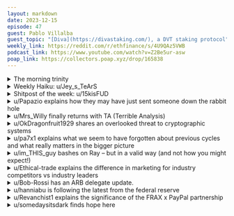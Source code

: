 ```yaml
---
layout: markdown
date: 2023-12-15
episode: 47
guest: Pablo Villalba
guest_topic: "[Diva](https://divastaking.com/), a DVT staking protocol"
weekly_link: https://reddit.com/r/ethfinance/s/4U9QAz5VWB
podcast_link: https://www.youtube.com/watch?v=Z2Be5ur-asw
poap_link: https://collectors.poap.xyz/drop/165838
---
```



<details markdown=1>
<summary>The morning trinity</summary>
[View on Reddit →](https://reddit.com/r/ethfinance/comments/18itav8/comment/kdfi0vt/)

[u/OffMyPorch](https://reddit.com/u/OffMyPorch)

> Ethereum

[u/epic_trader](https://reddit.com/u/epic_trader)

> $2,266.44

[u/alexiskef](https://reddit.com/u/alexiskef)

> 0.053

[u/anderspatriksvensson](https://reddit.com/u/anderspatriksvensson)

> Current supply: 120,203,798.439280234596606888 ETH and dropping!

[u/bagogel12](https://reddit.com/u/bagogel12)

> 456 days since the merge

[u/Kukai_walker](https://reddit.com/u/Kukai_walker)

> 250 days since last JBM post

</details>
<details markdown=1>
<summary>Weekly Haiku: u/Jey_s_TeArS</summary>
[View on Reddit →](https://reddit.com/r/ethfinance/comments/18i1xpa/comment/kddt9jz/)

*Many objectives,*

*Assessing the perspectives,*

*Blockchain collectives.*

</details>
<details markdown=1>
<summary>Shitpost of the week: u/15kisFUD</summary>
[View on Reddit →](https://reddit.com/r/ethfinance/comments/18cp088/daily_general_discussion_december_7_2023/kcdqwt1/)

A rumor goes around in insider circles that Michael Saylor bought a second chair

</details>
<details markdown=1>
<summary>u/Papazio explains how they may have just sent someone down the rabbit hole</summary>
[View on Reddit →](https://reddit.com/r/ethfinance/comments/18cp088/daily_general_discussion_december_7_2023/kce8hdt/)

Tiny tid bit of random but potentially interesting information… (emphasis on the potentially) 

I spoke to a pension adviser recently, while discussing my assets/plans he assumed that I’d need to sell my ETH to pay for various things. He was blown away at the prospect of permissionless borrowing and even more so at what’s possible with Alchemix. 

He was neutral on crypto in general and had a basic understanding of Bitcoin and Ethereum. He asked me to explain Ethereum in a way that he might not have heard before and I said something like ‘a credibly neutral digital settlement layer’. That totally clicked with him. He said that because media/people always focus on the assets themselves, he hadn’t twigged that the asset are valuable because the networks are valuable. 

It was a brief but really enjoyable chat about what the technology is and what it enables. He asked me to send some links to defi projects as examples for what can be done using Ethereum. I might have just nudged him down the rabbit hole that we’ve all been down, I hope so.

</details>
<details markdown=1>
<summary>u/Mrs_Willy finally returns with TA (Terrible Analysis)</summary>
[View on Reddit →](https://reddit.com/r/ethfinance/comments/18dg7y9/daily_general_discussion_december_8_2023/kck2rr8/)

Good evening lovelies. Not logged on for over a year. Good to see some old names still active. Been completely out of the game for a year, life and all that = positive, investing in myself.. Will deffo be on over xmas holidays and in the run up, doing some Terrible Analysis and being silly as usual..

I have no idea about any fundamentals as usual, staking still means having ribeyes in the fridge to me. I can post a pic of a 28 day matured Hereford (UK local) ribeye as my proof of steak. Hope it all went well and eth is saving the planet and buterin being claimed as the second coming of christ etc.

It seems just like last week where the 180 darts memes were in full flow, and you could double your money in the time it takes to go for a piss. I think I nearly virtually got married on here, to someone whose name I can't remember (small Corey) , but it didn't happen cos the groom refused to accept DC investor as the vicar. If you are watching, I still love you and require regular suckles from your moobs.

I ditched my premium Trading view acct over a year ago and called up this one yesterday, untouched for a year from my now basic membership , thankfully it keeps the lines drawn, but loses oscillators and fibs.. So here it is. Our beloved Raymond. 4u ratiogang...

But what's does this mean mrs willy? All I see is slices of pizza everywhere? Well I would urge you  to look at the lower green diagonal, rays trusty long term upward support. We now have five touchpoints. I remember ranting on about the significance of xmas period for crypto, aka big movements.  So why has ray tickled this every xmas bar one touchpoint since 2017.

Disclaimer : Rays erections can lose you money, but he usually gets viagra for xmas. .

&#x200B;

[https://www.tradingview.com/x/kNP8iVOi/](https://www.tradingview.com/x/kNP8iVOi/)

</details>
<details markdown=1>
<summary>u/OkDragonfruit1929 shares an overlooked threat to cryptographic systems</summary>
[View on Reddit →](https://reddit.com/r/ethfinance/comments/18dg7y9/daily_general_discussion_december_8_2023/kck1xp9/)

Most of the discussion around blockchain encryption algorithm security has shifted to concerns around advances in Quantum Computing, however, I fear there is another, less sexy and therefore less popular, but far more dangerous  risk lurking in the shadows.

Most encryption protocols that are no longer used weren't "cracked" by brute forcing, but rather, a fatal flaw or new mathematical concept was discovered which rendered the necessity to brute force the encryption moot.

There are algorithms that, if the flaw had not been discovered, would otherwise take millions of years to "brute force" in the traditional sense, even with modern advances in GPU performance.

One of the most prominent historical examples of this is the encryption algorithm, RC4.

When RC4 was designed by Ron Rivest in 1987, it was considered secure against brute force attacks even with large key lengths. At the time, there were no known "fatal flaws" in the RC4 algorithm itself that would enable shortcuts to finding the encryption key.

However, over time, cryptographers discovered vulnerabilities in RC4 that completely broke the algorithm:

* In 2001, Fluhrer, Mantin and Shamir found that RC4 has significant biases in its first few bytes of output. This allowed efficient attacks on RC4 keys.
* By 2013, AlFardan, Bernstein, Paterson, Poettering and Schuldt used these RC4 weaknesses to develop practical attacks that could recover encryption keys in just hours.

RC4 turned out to have latent mathematical vulnerabilities unknown when it was first introduced. When discovered and properly exploited, these flaws made brute forcing irrelevant - the keys could be recovered much more quickly by exploiting previously undiscovered flaws.

If those flaws had not been uncovered, even with the advanced computing power we have today, untreated RC4 encryption, like Keccak-256, the hashing algorithm used to secure Ethereum, would have otherwise taken millions of years to brute force.

As AI continues to advance, especially in areas like mathematics and cryptography, it raises the risk of AI systems potentially finding vulnerabilities in existing cryptographic primitives that human experts have missed.

An AI system that has been specifically trained in cryptography, number theory, abstract algebra etc... could potentially have capabilities beyond any individual human cryptanalyst. If focused on analyzing something like Keccak-256, the hashing algorithm usedto secure ethereum, it might conceivably find a mathematical weakness.

For the time being, human ingenuity and intuition still often exceeds AI systems, especially in creative realms like developing new cryptographic attack techniques. So I wouldn't count on AI finding and exploiting flaws in encryption protocols right away within the next year or so.

Leading cryptographers do already actively think about AI safety and robustness in cryptography, so defenses are being developed with AI systems in mind. Things like quantum-resistant cryptography, algorithmic randomness testing, and cryptographic verifiability provide technical means to verify security assumptions even in the face of advanced AI.

However, due to innate biases in human researchers, we may have likely overstated the capabilities of human ingenuity compared to rapidly advancing AI systems. There are a few reasons why AI may surpass humans in cryptanalysis creativity and intuition in the not-so-distant future (perhaps 3-5 years):

* Scale - AI systems can ingest and deeply analyze orders of magnitude more cryptography research, mathematical concepts, etc... than any individual or team of humans. This massive scale of analysis may uncover connections no human would find.
* Lack of biases - Unlike humans, AI systems do not have intrinsic biases or prejudgments that might limit their creativity in finding new attack vectors. They may connect conceptual dots in unconventional ways.
* Recursive self-improvement - As AI becomes more skilled at cryptography and cryptanalysis, it can recursively optimize and enhance these skills, with no human learning limits.
* Combination of methods - AI can combine mathematical, side-channel, malware-based, and other cryptographic attacks in creative frameworks beyond predictable human designs.
* Evaluation of small flaws - An AI can patiently evaluate minor weaknesses in cryptosystems that humans may dismiss, and find ways to exploit combinations of these non-obvious flaws.

The historical compromise of once-secure encryption algorithms like RC4 demonstrates the risks posed by mathematical and cryptanalytic advances. Latent flaws can lurk for years before discoveries in codebreaking render brute force attacks unnecessary. As AI systems continue rapid improvement in areas like cryptography, they may have the scale, lack of bias, and creativity needed to surface new flaws in encryption primitives required for blockchains to remain secure.

</details>
<details markdown=1>
<summary>u/pa7x1 explains what we seem to have forgotten about previous cycles and what really matters in the bigger picture</summary>
[View on Reddit →](https://reddit.com/r/ethfinance/comments/18e6xji/daily_general_discussion_december_9_2023/kcn3rgy/)

I think people forget easily the despair they felt on other occasions. Can't even count with the fingers in both hands how many times people were giving up on Ethereum because of Solana, Tezos, EOS, Cardano, Ripple (it was the second biggest coin back 2017ish), Litecoin, Polkadot, Avalanche, BSC, Nano, Algorand, Tron, Iota, and of course Bitcoin. But if you zoom out the trend is clear, the previous challengers tend to irrelevance. Ethereum keeps crawling upwards towards the biggest market cap. The local minima that it sets with respect to Bitcoin keeps going up. 

And it has wiped out the floor in terms of adoption metrics that can't be manipulated with respect to everything else. You should never pay any attention to metrics that can be pumped up at no cost. # active addresses means nothing, they are created for free and this can be automated without any human intervention. It means nothing. Don't care either about # transactions per se as an adoption metric. These are digitized systems, machines can generate transactions at insane speeds. A transaction here does not necessarily represent economic activity or a change of goods. In the same way moving coins from my left pocket to my right pocket doesn't constitute economic activity nor bumps GDP numbers. The way you track economic activity in the real world is through VAT (value added tax), the moment someone pays a tax to participate in an economic exchange is the moment you can be pretty damn sure whoever participated in that exchange was willing to do so because it generated value added. The network fees are this type of non-fakeable metric. This is a very real cost to whoever participated in an economic exchange. Guess what, Ethereum wipes the floor. Solana does a measly 100K USD on a good day, Ethereum does 100x that, 10M USD.

Here lies the problem, if you are going to sell a very cheap good with low profit margins. You better sell a lot of it, to make up for it in volume. Solana transactions are very cheap so it generates a lot of potential demand for transactions, but even being this cheap they cannot sell enough to make up for it in volume. Solana would need to scale by x100 from 500 tps to 50000 tps keeping current transaction fees to challenge Ethereum. Or increase transactions fees by 100x, in which case we will see how many of those low value transactions remain on the chain. Or anything in between that makes up for the 100x.

The TVL onchain, which is a bit more gameable than the fees but still can be used as a proxy, is pitiful. There are 900M USD onchain on Solana. That's not even 1 whale. Ethereum has 30 billion USD just on the L1, and another 16 billion USD on the L2s. All these Solana activity you see on Twitter is most likely completely fake, paid out by VCs or the Solana foundation. Or completely irrelevant users with barely any skin in the game.

<https://defillama.com/compare?chains=Ethereum&chains=Solana&chains=Tezos&chains=Tron&chains=Bitcoin&chains=Cardano&tvl=false&volume=false&fees=true&revenue=false&addresses=false&txs=false>

Remove the noise, focus on what matters.

</details>
<details markdown=1>
<summary>u/im_THIS_guy bashes on Ray – but in a valid way (and not how you might expect!)</summary>
[View on Reddit →](https://reddit.com/r/ethfinance/comments/18e6xji/daily_general_discussion_december_9_2023/kcnamxh/)

It's time to address the elephant in the room. It's time to admit that The Ratio© is the worst unit of measure since Fahrenheit. 

The flippening is all about ETH market cap overtaking BTC market cap. So, then, why is the Ratio metric comparing price/price instead of market cap / market cap?

The flippening target, on the Ratio, currently stands at 0.16275. Does anyone know that off the top of their head?  Is it a nice round number that's easy to communicate?

The flippening target is a moving target that changes literally every second. Moving targets are absolutely garbage in the business world. 

BTC and ETH supply are constantly changing. Thus, a Ratio of 0.05 today is different from a Ratio of 0.05 last month. In fact, a Ratio that stays flat moves us further and further from a flippening, due to ETH's shrinking supply. 

Because the Ratio means different things at different times, based on changing supply, graphs of the Ratio over time are misleading. Any TA performed on those charts is wrong.  There would need to be inflation adjusted Ratio charts. 

Now the alternative:

A market cap / market cap ratio solves all of this. 

No moving target. The flippening target is always 1.00 and always will be. 

It's an easy to remember target and easy to communicate. 

It is unaffected by changes in BTC and ETH supply. 

The market cap ratio currently sits at 0.33. That tells you exactly what you need to know without any further information. The price of ETH needs to triple to flip BTC. Easy. 

The Ratio currently sits at 0.05365.  Quick, what does ETH need to do to flip BTC?  Better pull up a computer. Because this Ratio tells you literally nothing. 

Please, I beg this community to abandon the Ratio. Join me in welcoming the Market Cap Ratio. Think of me as Anders Celsius, introducing a sane metric that's easier to use and understand.

</details>
<details markdown=1>
<summary>u/Ethical-trade explains the difference in marketing for industry competitors vs industry leaders</summary>
[View on Reddit →](https://reddit.com/r/ethfinance/comments/18ewx8m/daily_general_discussion_december_10_2023/kcs8az3/)

It's a common business strategy to go after your competitors' market shares, because their customers already know the product category, have demonstrated a need for it, and have already been willing to spend for it in the past. Cost per customer acquisition tends to be lower.

But this strategy is only viable if you're a challenger.

The leader of a niche usually has to market not only its own product, but the entire product category as well. The leader has to grow the market itself.

Recently Coinbase has taken the approach of a leader:

\- The recent [announcement of a new feature for sending and receiving usdc for free through Coinbase wallet](https://www.coinbase.com/blog/with-coinbase-wallet-sending-money-is-now-as-easy-as-sending-a-text) has the potential to be a game changer for adoption.

\- The legal battles Coinbase is fighting really do seem to aim at making the situation better for all players, and bringing the fight to public attention through transparency not only ridicules the opponents (the SEC) but also shows alignment with a crypto core value.

\- The "[update the system](https://twitter.com/coinbase/status/1730633199087161813)" short videos aren't centered around crypto users pain point specifically, they're targeting the general population.

Coinbase bets on its (non custodial) wallet. Coinbase bets on Ethereum L2s and by having its own, Base. Coinbase clearly sees in Ethereum what we all see in it, they see the future.

</details>
<details markdown=1>
<summary>u/Bob-Rossi has an ARB delegate update.</summary>
[View on Reddit →](https://reddit.com/r/ethfinance/comments/18fnqr1/daily_general_discussion_december_11_2023/kcwp1z0/)

Recent ARB vote updates:

A vote to [Incentivize the "Rage Trade" platform](https://snapshot.org/#/arbitrumfoundation.eth/proposal/0xe968af3f6b06d386958e513c2285f72f7172aabd2661311a485270bab3b1c7db) was fairly unanimously voted down, with a 'No' vote from myself. This result was pretty expected, as the general consensus was this would better fit within the defined STIP framework.

The [Security & Audit Framework](https://snapshot.org/#/arbitrumfoundation.eth/proposal/0x3404df8a6e105dcf8b60cb22f22928aeedd3ffa5d80dc36e4f8fd74d0f5f14cb) passed, moving forward work on setting up a comprehensive request for proposal process for selection of auditors & security-based service providers. I voted 'Yes', as I am largely in favor of having service providing decisions be handled as uniformly as possible. The Rage Trade request above is an example of this, where it's just easier to have frameworks instead of individual requests. 

[ArbOS Version 11](https://snapshot.org/#/arbitrumfoundation.eth/proposal/0xa635e39a2c527f7a1eabf5ea22bdec6f4a265d6c69a06076e65fde0ae0a5941b) passed. For those interested, might be best to click the link. A lot of Github PRs to read! I voted Yes, as it felt like a formality more than anything. 

I voted 'Yes' to [extend the timeline for STIP & Backfund STIP funding](https://snapshot.org/#/arbitrumfoundation.eth/proposal/0x1a0a7bee0c5b13a690275031c44d8b5efe78b86d86f6d2357299020e7a907d57). In short, longer than expected KYC approval times were really shortening the window grants could payout their ARB. Felt fair to approve this, given how relatively messy the whole process was. Grants that were looking to incentive users may suffer from only being able to provide ARB during a super-short window. 

The Tally vote to [backpay early Arbitrum community contributors](https://www.tally.xyz/gov/arbitrum/proposal/107148500545417261921864085816276971795902152093375547084153298266650813470763?chart=2) has failed. I did vote Yes for this, but it seems most the No voting came from a place of general approval, but not comfortable with the specific implementation of it. With what seems like broad support for the basic idea, I'll be curious if a re-worked proposal will come from this. 

Currently active is a vote for an [experimental trail period of paying active ARB Delegates](https://snapshot.org/#/arbitrumfoundation.eth/proposal/0xef3ed3b3735cad375953947437980db576baebbba5a0c209b2cccabcb1c30740). I did vote Yes, as I generally am for paying for crypto work where it feels appropriate. There are a lot of metrics that will (hopefully) incentive active DAO participation from delegates. I do wish a larger size of delegates were being paid... I pushed for this, and it was increased from 30 to 50, but would have rather seen more to entice more / new delegates. I understand the criteria, and having a cutoff is good for a DAO this size, but it probably could have been increased further. 

This all comes with the caveat that I fully understand what this vote represents - a group of people voting to pay themselves. Not sure if there is ever a good way to handle that, but it the proposer has gone through a lot of revisions from community discussion, so at a minimum it feels to at least not be something thrown together in a hasty attempt at a money grab.

</details>
<details markdown=1>
<summary>u/hanniabu is following the latest from the federal reserve</summary>
[View on Reddit →](https://reddit.com/r/ethfinance/comments/18ha3pq/daily_general_discussion_december_13_2023/kd7xfuz/)

[https://twitter.com/KobeissiLetter/status/1735012568291332458](https://twitter.com/KobeissiLetter/status/1735012568291332458)

> SUMMARY OF FED DECISION (12/13/23):  
>   
> 1. Fed leaves rates unchanged for third straight meeting  
>   
> 2. Fed says growth of economy "has slowed" since Q3 2023  
>   
> 3. Most Fed officials see interest rate cuts in 2024  
>   
> 4. Median projection shows 3 rate cuts in 2024  
>   
> 5. Fed sees 4.1% unemployment by end of 2024  
>   
> 6. Fed sees US GDP growth at 2.6% in 2023 and 1.4% in 2024  
>   
> The market is pricing in DOUBLE the number of rate cuts in 2024 than the Fed projects.

We could see a repeat of the pre-covid run, covid dump, then bull run. I'll go ahead and call \~$3.6k top before a rate cut dump down to about where we are now, and then the real bull run starts.

</details>
<details markdown=1>
<summary>u/Revanchist1 explains the significance of the FRAX x PayPal partnership</summary>
[View on Reddit →](https://reddit.com/r/ethfinance/comments/18fnqr1/daily_general_discussion_december_11_2023/kcxd5ph/)

*tricky told me to repost it since it got flagged by automod. I'll remove the links but try my best to still make sure you can find the source.*

**Fraxchain testnet is Live**

An ETH L2 that will use frxETH as the native token as opposed ot native ETH. Due to the dual nature of their staked ETH model, the more frxETH that is not staked means increased APR for their staked ETH derivative - sfrxETH.

Also a portion of transaction fees on Fraxchain will be sent to veFXS holders as rewards.

Afterwards Frax aims to launch their frxBTC product afterwards. I'm really interested in how Frax will keep the BTC peg while still being decentralized, like they claim.

From Sam:

> Launch frxBTC after Fraxchain so that Frax Finance also issues a BTC-pegged stablecoin everywhere else outside of the Bitcoin blockchain and starts accumulating monetary premium in DeFi. 

In my opinion, the best part of the FRAX ecosystem is that Frax is their biggest customer. They build products that Frax will use and benefit from. Similar to Amazon and AWS, turning their biggest expense into their greatest earners.

**FRAX and PayPal Collaboration.** 

I find it interesting to see a US company partake in the CRV wars and DeFi as a whole. It's incredibly cool to see a partnership forming between TradFi and DeFi. PayPal slowly testing the benefits of liquidity dApps like curve, convex, and Frax. 

Frax received $10million pyUSD from an associated PayPal address and a governance proposal was submitted to Frax.

*FRAX Finance Governance FIP-307*

> **Summary:**
> 
> This proposal seeks to officially whitelist PayPal USD (PYUSD) into the Frax Curve Automated Market Operator (AMO). This action aims to enhance the diversity and utility of the Frax ecosystem by integrating a stablecoin linked to a major financial service provider.
> 
> **Background and Motivations:**
> 
> The inclusion of PYUSD in the Frax Curve AMO will broaden the range of stablecoins within our ecosystem, providing users with more options and enhancing the overall resilience of the platform.
> 
> PayPal is a globally recognized financial services provider. The integration of PYUSD can leverage this reputation, potentially attracting new users who trust PayPal’s brand and services. The demand for stablecoins continues to grow within the DeFi space. By adding PYUSD, we are meeting this demand and ensuring our platform remains competitive and relevant.

Here's a great $PYUSD blog post I found concerning the levels of safety with regards to customer protections.

*Google "JPKoning PayPal" it should be the first link. Worth the quick read*

*Title: There are now two types of PayPal dollars, and one is better than the other*

> If you listen to Congresswoman Maxine Waters, who in response to PayPal's announcement fretted that PayPal's crypto-based dollars would not able to "guarantee consumer protections," you'd assume the traditional non-crypto version is the safer one. And I think that fits with most peoples' preconceptions of crypto.
> 
> Not so, oddly enough. It's the PayPal dollars hosted on crypto databases that are the safer of the two, if not along every dimension, at least in terms of the degree to which customers are protected by: 1) the quality of underlying assets; 2) their seniority (or ranking relative to other creditors); and 3) transparency.
> 
> [PYUSD collateral] must be recorded on two separate days each month, or 24 times per year...these attestation reports must be prepared by an independent auditor. The only way to get vetted financial information about the assets backing traditional PayPal [accounts] is to read its audited financial statements, which come out just once a year. For the rest of the twelve months, customers are left in the dark.
> 
> The fact that one type of PayPal dollar ([PYUSD]) has robust protections while the other is only haphazardly protected, and only because the first is managed with a crypto database and not a traditional database, seems incredibly arbitrary to me."

The entire blog post is worth a read and is relatively short. It's really interesting that the stablecoin regulations have ended up creating a safer asset for customers.

</details>
<details markdown=1>
<summary>u/somedaysitsdark finds hope here</summary>
[View on Reddit →](https://reddit.com/r/ethfinance/comments/18ha3pq/daily_general_discussion_december_13_2023/kd6glzv/)

This place, this garden that we have here, we grow hope in it. Hope thrives here. It's actually difficult to find places where hope grows, and many of us don't even notice it.

</details>
